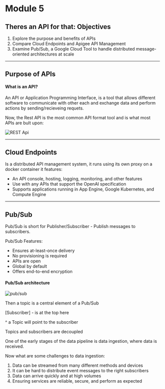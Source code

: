 # Module 5

## Theres an API for that: Objectives
1. Explore the purpose and benefits of APIs
2. Compare Cloud Endpoints and Apigee API Management
3. Examine Pub/Sub, a Google Cloud Tool to handle distributed message-oriented architectures at scale

--------------------------------------------------------------------------------------------------------------------------------

## Purpose of APIs

#### What is an API?
An API or Application Programming Interface, is a tool that allows different software to communicate with other each and exchange data and perform actions
by sending/recieveing requets.

Now, the Rest API is the most common API format tool and is what most APIs are bult upon:

![REST Api](https://i.imgur.com/NbtV9NI.png)

---------------------------------------------------------------------------------------------------------------------------------

## Cloud Endpoints

Is a distributed API management system, it runs using its own proxy on a docker container
it features:
- An API console, hosting, logging, monitoring, and other features
- Use with any APIs that support the OpenAI specification
- Supports applications running in App Engine, Google Kubernetes, and Compute Engine

---------------------------------------------------------------------------------------------------------------------------------

## Pub/Sub

Pub/Sub is short for Publisher/Subscriber - Publish messages to subscribers.

Pub/Sub Features:
- Ensures at-least-once delivery
- No provisioning is required
- APIs are open
- Global by default
- Offers end-to-end encryption

#### Pub/Sub architecture
![pub/sub](https://i.imgur.com/87t2tNX.png)


Then a topic is a central element of a Pub/Sub

[Subscriber] - is at the top here

^ a Topic will point to the subscriber

Topics and subscribers are decoupled





One of the early stages of the data pipeline is data ingestion, where data is received. 

Now what are some challenges to data ingestion:
1. Data can be streamed from many different methods and devices
2. It can be hard to distribute event messages to the right subscribers
3. Data can arrive quickly and at high volumes
4. Ensuring services are reliable, secure, and perform as expected






